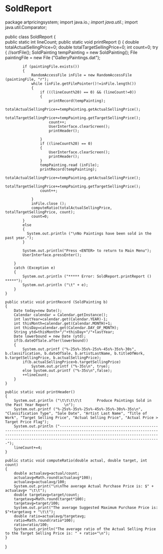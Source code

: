 SoldReport
==========
package artpricingsystem;
import java.io.*;
import java.util.*;
import java.util.Comparator;
        
public class SoldReport {      
    public static int lineCount;
    public static void printReport ()
    {
        double totalActualSellingPrice=0;
        double totalTargetSellingPrice=0;
        int count=0;
        try
        {
            //sortFile();
            SoldPainting tempPainting = new SoldPainting();
            File  paintingFile = new File ("GalleryPaintings.dat");
            
            if (paintingFile.exists())
            {
                RandomAccessFile inFile = new RandomAccessFile (paintingFile, "r");
                while (inFile.getFilePointer()!=inFile.length())
                {
                    if (((lineCount%20) == 0) && (lineCount!=0))
                    {
                        printRecord(tempPainting);
                        totalActualSellingPrice+=tempPainting.getActualSellingPrice();
                        totalTargetSellingPrice+=tempPainting.getTargetSellingPrice();
                        count++;
                        UserInterface.clearScreen();
                        printHeader();

                    }
                    if ((lineCount%20) == 0)
                    {
                        UserInterface.clearScreen();
                        printHeader();
                    }
                    tempPainting.read (inFile);
                    printRecord(tempPainting);
                    totalActualSellingPrice+=tempPainting.getActualSellingPrice();
                    totalTargetSellingPrice+=tempPainting.getTargetSellingPrice();
                    count++;
                    
                }
                inFile.close ();
                computeRatio(totalActualSellingPrice, totalTargetSellingPrice, count);
                count=0;
            }
            else
            {
              System.out.println ("\nNo Paintings have been sold in the past year.");
            }

            System.out.println("Press <ENTER> to return to Main Menu");
            UserInterface.pressEnter();

        }
        catch (Exception e)
        {
            System.out.println ("***** Error: SoldReport.printReport () *****");
            System.out.println ("\t" + e);
        }
    } 
    
    public static void printRecord (SoldPainting b)
    {
        Date today=new Date();
        Calendar calendar = Calendar.getInstance();
        int lastYear=calendar.get(Calendar.YEAR)-1;
        int thisMonth=calendar.get(Calendar.MONTH)+1;
        int thisDay=calendar.get(Calendar.DAY_OF_MONTH);
        String ytd=thisMonth+"/"+thisDay+"/"+lastYear;
        Date lowerbound = new Date (ytd);
        if(b.dateOfSale.after(lowerbound))
        {    
            System.out.printf ("%-25s%-35s%-25s%-45s%-35s%-30s", b.classification, b.dateOfSale, b.artistLastName, b.titleOfWork, b.targetSellingPrice, b.actualSellingPrice);
            if(b.actualSellingPrice>b.targetSellingPrice)
                System.out.printf ("%-35s\n", true);  
            else System.out.printf ("%-35s\n",false);  
            ++lineCount;
        }
    }
    
    public static void printHeader()
    {
        System.out.println ("\t\t\t\t\t       Produce Paintings Sold in the Past Year Report       \n");
        System.out.printf ("%-25s%-35s%-25s%-45s%-35s%-30s%-35s\n", "Classification Type", "Sale Date", "Artist Last Name", "Title of Work", "Target Selling Price", "Actual Selling Price", "Actual Price > Target Price Flag");
        System.out.println ("----------------------------------------------------------------------------------------------------------------------------------------------------------------------------------------------------------------------------------------------------------------");
        lineCount+=4;
    }
    
    public static void computeRatio(double actual, double target, int count)
    {
        double actualavg=actual/count;
        actualavg=Math.round(actualavg*100);
        actualavg=actualavg/100;
        System.out.print("\n\nThe average Actual Purchase Price is: $" + actualavg+ "\t\t");
        double targetavg=target/count;
        targetavg=Math.round(target*100);
        targetavg=target/100;
        System.out.print("The average Suggested Maximum Purchase Price is: $"+targetavg + "\t\t");
        double ratio=actualavg/targetavg;
        ratio=Math.round(ratio*100);
        ratio=ratio/100;
        System.out.println("The average ratio of the Actual Selling Price to the Target Selling Price is: " + ratio+"\n");
    }
}
